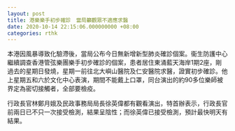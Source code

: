 ```yaml
---
layout: post
title: 港樂樂手初步確診　當局籲觀眾不適應求醫
date: 2020-10-14 22:15:06.000000000 +08:00
categories: rthk
---
```


本港因風暴導致化驗滯後，當局公布今日無新增新型肺炎確診個案。衞生防護中心繼續調查香港管弦樂團樂手初步確診的個案，患者居住東涌藍天海岸1期2座，剛過去的星期日發燒，星期一前往北大嶼山醫院及仁安醫院求醫，證實初步確診。他上星期五和六於文化中心表演，期間不能戴上口罩，同台演出的約90多位樂師被界定為密切接觸者，全部要檢疫。

行政長官林鄭月娥及民政事務局局長徐英偉都有觀看演出，特首辦表示，行政長官前兩日已不只一次接受檢測，結果呈陰性；而徐英偉已接受檢測，預計最快明天有結果。
